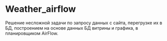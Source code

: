 # Weather_airflow
Решение несложной задачи по запросу данных с сайта, перегрузке их в БД, построением на основе данных БД витрины и графика, в планировщиком AirFlow.
